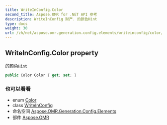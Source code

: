 ```yaml
---
title: WriteInConfig.Color
second_title: Aspose.OMR for .NET API 参考
description: WriteInConfig 财产. 的颜色Hint
type: docs
weight: 30
url: /zh/net/aspose.omr.generation.config.elements/writeinconfig/color/
---
```

## WriteInConfig.Color property

的颜色[`Hint`](../hint/)

```csharp
public Color Color { get; set; }
```

### 也可以看看

* enum [Color](../../../aspose.omr.generation/color/)
* class [WriteInConfig](../)
* 命名空间 [Aspose.OMR.Generation.Config.Elements](../../writeinconfig/)
* 部件 [Aspose.OMR](../../../)


